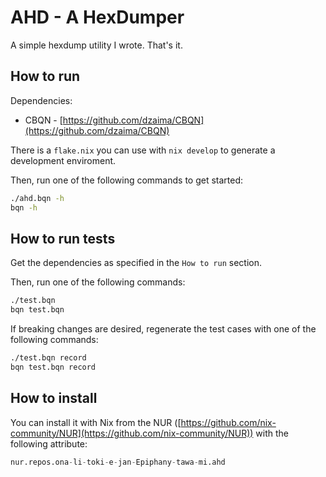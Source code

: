 # AHD - A HexDumper

A simple hexdump utility I wrote. That's it.

## How to run

Dependencies:

- CBQN - [https://github.com/dzaima/CBQN](https://github.com/dzaima/CBQN)

There is a `flake.nix` you can use with `nix develop` to generate a development
enviroment.

Then, run one of the following commands to get started:

```sh
./ahd.bqn -h
bqn -h
```

## How to run tests

Get the dependencies as specified in the `How to run` section.

Then, run one of the following commands:

```sh
./test.bqn
bqn test.bqn
```

If breaking changes are desired, regenerate the test cases with one of the
following commands:

```sh
./test.bqn record
bqn test.bqn record
```

## How to install

You can install it with Nix from the NUR ([https://github.com/nix-community/NUR](https://github.com/nix-community/NUR))
with the following attribute:

```nix
nur.repos.ona-li-toki-e-jan-Epiphany-tawa-mi.ahd
```
